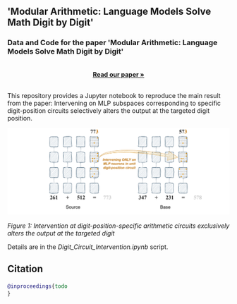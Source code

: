 ## 'Modular Arithmetic: Language Models Solve Math Digit by Digit'
### Data and Code for the paper 'Modular Arithmetic: Language Models Solve Math Digit by Digit'

<br />
<div align="center">
  <a href="TODO"><strong>Read our paper »</strong></a>
</div>     
<br />

This repository provides a Jupyter notebook to reproduce the main result from the paper: Intervening on MLP subspaces corresponding to specific digit-position circuits selectively alters the output at the targeted digit position.

![Intervention](DigitWiseCircuit.png)

*Figure 1: Intervention at digit-position-specific arithmetic circuits exclusively alters the output at the targeted digit*



Details are in the *Digit_Circuit_Intervention.ipynb* script. 


## Citation
```bibtex
@inproceedings{todo
}
```
